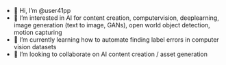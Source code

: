 - 👋 Hi, I’m @user41pp
- 👀 I’m interested in AI for content creation, computervision, deeplearning, image generation (text to image, GANs), open world object detection, motion capturing 
- 🌱 I’m currently learning how to automate finding label errors in computer vision datasets
- 💞️ I’m looking to collaborate on AI content creation / asset generation

<!---
user41pp/user41pp is a ✨ special ✨ repository because its `README.md` (this file) appears on your GitHub profile.
You can click the Preview link to take a look at your changes.
--->
